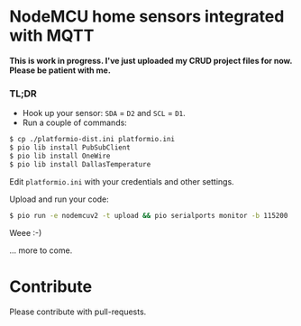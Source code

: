 # NodeMCU home sensors integrated with MQTT

__This is work in progress. I've just uploaded my CRUD project files for now. Please be patient with me.__

### TL;DR

* Hook up your sensor: `SDA` = `D2` and `SCL` = `D1`.
* Run a couple of commands:
```bash
$ cp ./platformio-dist.ini platformio.ini
$ pio lib install PubSubClient
$ pio lib install OneWire
$ pio lib install DallasTemperature
```

Edit `platformio.ini` with your credentials and other settings.

Upload and run your code:
```bash
$ pio run -e nodemcuv2 -t upload && pio serialports monitor -b 115200
```

Weee :-)

... more to come.

# Contribute
Please contribute with pull-requests.
